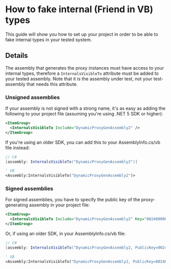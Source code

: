 # How to fake internal (Friend in VB) types

This guide will show you how to set up your project in order to be
able to fake internal types in your tested system.

## Details

The assembly that generates the proxy instances must have access to
your internal types, therefore a `InternalsVisibleTo` attribute must
be added to your tested assembly. Note that it is the assembly under
test, not your test-assembly that needs this attribute.

### Unsigned assemblies

If your assembly is not signed with a strong name, it's as easy as
adding the following to your project file (assuming you're using
.NET 5 SDK or higher):

```xml
<ItemGroup>
  <InternalsVisibleTo Include="DynamicProxyGenAssembly2" />
</ItemGroup>
```

If you're using an older SDK, you can add this to your
AssemblyInfo.cs/vb file instead:
```csharp
// C#
[assembly: InternalsVisibleTo("DynamicProxyGenAssembly2")]
```
```vb
' VB
<Assembly:InternalsVisibleTo("DynamicProxyGenAssembly2")>
```

### Signed assemblies

For signed assemblies, you have to specify the public key of the
proxy-generating assembly in your project file:

```xml
<ItemGroup>
  <InternalsVisibleTo Include="DynamicProxyGenAssembly2" Key="0024000004800000940000000602000000240000525341310004000001000100c547cac37abd99c8db225ef2f6c8a3602f3b3606cc9891605d02baa56104f4cfc0734aa39b93bf7852f7d9266654753cc297e7d2edfe0bac1cdcf9f717241550e0a7b191195b7667bb4f64bcb8e2121380fd1d9d46ad2d92d2d15605093924cceaf74c4861eff62abf69b9291ed0a340e113be11e6a7d3113e92484cf7045cc7" />
</ItemGroup>
```

Or, if using an older SDK, in your AssemblyInfo.cs/vb file:
```csharp
// C#
[assembly: InternalsVisibleTo("DynamicProxyGenAssembly2, PublicKey=0024000004800000940000000602000000240000525341310004000001000100c547cac37abd99c8db225ef2f6c8a3602f3b3606cc9891605d02baa56104f4cfc0734aa39b93bf7852f7d9266654753cc297e7d2edfe0bac1cdcf9f717241550e0a7b191195b7667bb4f64bcb8e2121380fd1d9d46ad2d92d2d15605093924cceaf74c4861eff62abf69b9291ed0a340e113be11e6a7d3113e92484cf7045cc7")]
```
```vb
' VB
<Assembly:InternalsVisibleTo("DynamicProxyGenAssembly2, PublicKey=0024000004800000940000000602000000240000525341310004000001000100c547cac37abd99c8db225ef2f6c8a3602f3b3606cc9891605d02baa56104f4cfc0734aa39b93bf7852f7d9266654753cc297e7d2edfe0bac1cdcf9f717241550e0a7b191195b7667bb4f64bcb8e2121380fd1d9d46ad2d92d2d15605093924cceaf74c4861eff62abf69b9291ed0a340e113be11e6a7d3113e92484cf7045cc7")>
```
